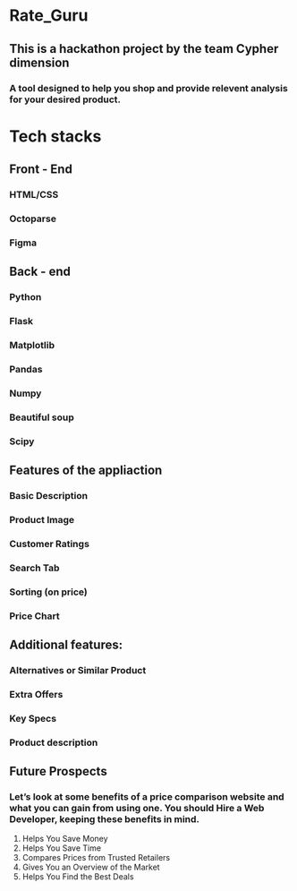 # Rate_Guru

## This is a hackathon project by the team Cypher dimension

### A tool designed to help you shop and provide relevent analysis for your desired product.

# Tech stacks
## Front - End
### HTML/CSS
### Octoparse
### Figma

## Back - end
### Python
### Flask
### Matplotlib
### Pandas
### Numpy
### Beautiful soup
### Scipy

## Features of the appliaction
### Basic Description
### Product Image
### Customer Ratings
### Search Tab
### Sorting (on price)
### Price Chart

## Additional features: 
### Alternatives or Similar Product
### Extra Offers
### Key Specs
### Product description


## Future Prospects
### Let’s look at some benefits of a price comparison website and what you can gain from using one. You should Hire a Web Developer, keeping these benefits in mind.

1) Helps You Save Money
2) Helps You Save Time
3) Compares Prices from Trusted Retailers
4) Gives You an Overview of the Market
5) Helps You Find the Best Deals



